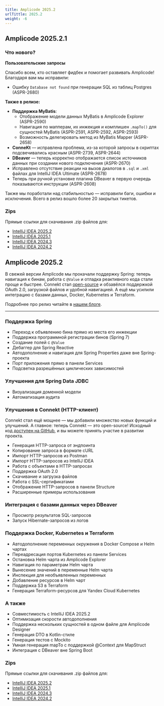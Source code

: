 ```yaml
---
title: Amplicode 2025.2
urlTittle: 2025.2
weight: -6
---
```


## Amplicode 2025.2.1

### Что нового?

**Пользовательские запросы**

Спасибо всем, кто оставляет фидбек и помогает развивать Amplicode! Благодаря вам мы исправили:

* Ошибку `Database not found` при генерации SQL из таблиц Postgres (ASPR-2680)

**Также в релизе:**
* **Поддержка MyBatis**:
  * Отображение модели данных MyBatis в Amplicode Explorer (ASPR-2590)
  * Навигация по мапперам, их инжекция и комплишен `.mapTo()` для сущностей MyBatis (ASPR-2591, ASPR-2592, ASPR-2593)
  * Возможность делегировать метод из MyBatis Mapper (ASPR-2658)
* **ConneKt** — исправлена проблема, из-за которой запросы в скриптах подсвечивались красным (ASPR-2739, ASPR-2644)
* **DBeaver** — теперь корректно отображается список источников данных при создании нового подключения (ASPR-2670)
* Исправлено отсутствие реакции на вызов диалогов в `.sql` и `.xml` файлах для IntelliJ IDEA Ultimate (ASPR-2678)
* Теперь при ручной установке плагина DBeaver в первую очередь показываются инструкции (ASPR-2608)

Также мы поработали над стабильностью — исправили баги, ошибки и исключения. Всего в релиз вошло более 20 закрытых
тикетов.

### Zips

Прямые ссылки для скачивания .zip файлов для:

* [IntelliJ IDEA 2025.2](https://amplicode.ru/Amplicode/amplicode-2025.2.1-252.zip)
* [IntelliJ IDEA 2025.1](https://amplicode.ru/Amplicode/amplicode-2025.2.1-251.zip)
* [IntelliJ IDEA 2024.3](https://amplicode.ru/Amplicode/amplicode-2025.2.1-243.zip)
* [IntelliJ IDEA 2024.2](https://amplicode.ru/Amplicode/amplicode-2025.2.1-242.zip)

## Amplicode 2025.2

В свежей версии Amplicode мы прокачали поддержку Spring: теперь навигация к бинам, работа с `@Value` и отладка реактивного кода стали проще и быстрее. Connekt стал [open-source](https://github.com/Amplicode/connekt) и обзавёлся поддержкой OAuth 2.0, загрузкой файлов и удобной навигацией. А ещё мы усилили интеграцию с базами данных, Docker, Kubernetes и Terraform.

Подробнее про релиз читайте в [нашем блоге](https://amplicode.ru/blog/amplicode-2025-2/).

---

### Поддержка Spring

- Переход к объявлению бина прямо из места его инжекции
- Поддержка программной регистрации бинов (Spring 7)
- Создание полей с `@Value`
- Дебаггер для Spring Reactive  
- Автодополнение и навигация для Spring Properties даже вне Spring-проекта  
- Порт приложения прямо в панели Services
- Подсветка разрешённых циклических зависимостей

### Улучшения для Spring Data JDBC

- Визуализация доменной модели  
- Автоматизация аудита

### Улучшения в Connekt (HTTP-клиент)

Connekt стал ещё мощнее — мы добавили множество новых функций и улучшений. А главное: теперь Connekt — это open-source! Исходный код [доступен на GitHub](https://github.com/Amplicode/connekt), и вы можете принять участие в развитии проекта.  

- Генерация HTTP-запроса от эндпоинта  
- Копирование запроса в формате cURL  
- Импорт HTTP-запросов из Postman  
- Импорт HTTP-запросов из IntelliJ IDEA  
- Работа с объектами в HTTP-запросах  
- Поддержка OAuth 2.0  
- Скачивание и загрузка файлов  
- Работа с SSL-сертификатами  
- Отображение HTTP-запросов в панели Structure  
- Расширенные примеры использования

### Интеграция с базами данных через DBeaver

- Просмотр результатов SQL-запросов  
- Запуск Hibernate-запросов из логов

### Поддержка Docker, Kubernetes и Terraform

- Автодополнение переменных окружения в Docker Compose и Helm чартах  
- Переадресация портов Kubernetes из панели Services  
- Остановка Helm чарта из Amplicode Explorer  
- Навигация по параметрам Helm чарта  
- Вынесение значений в переменные Helm чарта  
- Инспекция для необъявленных переменных  
- Добавление ресурсов в Helm чарт  
- Поддержка S3 в Terraform  
- Генерация Terraform-ресурсов для Yandex Cloud Kubernetes

### А также

- Совместимость с IntelliJ IDEA 2025.2  
- Оптимизация скорости автодополнения  
- Поддержка нескольких сущностей в одном файле для Amplicode Designer  
- Генерация DTO в Kotlin-стиле  
- Генерация тестов с Mockito  
- Умная генерация mapTo с поддержкой @Context для MapStruct  
- Интеграция с DBeaver вне Spring Boot

### Zips

Прямые ссылки для скачивания .zip файлов для:

* [IntelliJ IDEA 2025.2](https://amplicode.ru/Amplicode/amplicode-2025.2.0.1-252.zip)
* [IntelliJ IDEA 2025.1](https://amplicode.ru/Amplicode/amplicode-2025.2.0.1-251.zip)
* [IntelliJ IDEA 2024.3](https://amplicode.ru/Amplicode/amplicode-2025.2.0.1-243.zip)
* [IntelliJ IDEA 2024.2](https://amplicode.ru/Amplicode/amplicode-2025.2.0.1-242.zip)

